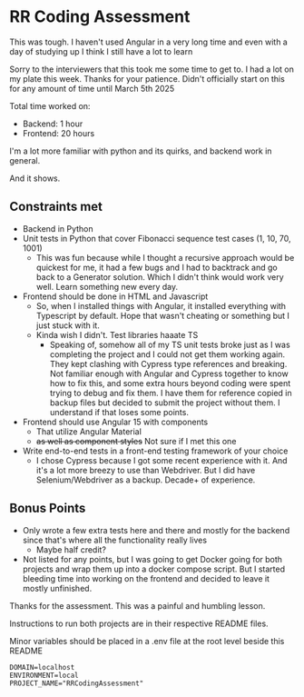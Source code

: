 # RR Coding Assessment

This was tough. I haven't used Angular in a very long time and even with a day of studying up I think I still have a lot to learn

Sorry to the interviewers that this took me some time to get to. I had a lot on my plate this week. Thanks for your patience. Didn't officially start on this for any amount of time until March 5th 2025

Total time worked on:
- Backend: 1 hour
- Frontend: 20 hours

I'm a lot more familiar with python and its quirks, and backend work in general.

And it shows.

## Constraints met
- Backend in Python
- Unit tests in Python that cover Fibonacci sequence test cases (1, 10, 70, 1001)
  - This was fun because while I thought a recursive approach would be quickest for me, it had a few bugs and I had to backtrack and go back to a Generator solution. Which I didn't think would work very well. Learn something new every day.
- Frontend should be done in HTML and Javascript
  - So, when I installed things with Angular, it installed everything with Typescript by default. Hope that wasn't cheating or something but I just stuck with it.
  - Kinda wish I didn't. Test libraries haaate TS
    - Speaking of, somehow all of my TS unit tests broke just as I was completing the project and I could not get them working again. They kept clashing with Cypress type references and breaking. Not familiar enough with Angular and Cypress together to know how to fix this, and some extra hours beyond coding were spent trying to debug and fix them. I have them for reference copied in backup files but decided to submit the project without them. I understand if that loses some points.
- Frontend should use Angular 15 with components
  - That utilize Angular Material
  - ~~as well as component styles~~ Not sure if I met this one
- Write end-to-end tests in a front-end testing framework of your choice
  - I chose Cypress because I got some recent experience with it. And it's a lot more breezy to use than Webdriver. But I did have Selenium/Webdriver as a backup. Decade+ of experience.

## Bonus Points
- Only wrote a few extra tests here and there and mostly for the backend since that's where all the functionality really lives
  - Maybe half credit?
- Not listed for any points, but I was going to get Docker going for both projects and wrap them up into a docker compose script. But I started bleeding time into working on the frontend and decided to leave it mostly unfinished.


Thanks for the assessment. This was a painful and humbling lesson.

Instructions to run both projects are in their respective README files.

Minor variables should be placed in a .env file at the root level beside this README
```
DOMAIN=localhost
ENVIRONMENT=local
PROJECT_NAME="RRCodingAssessment"
```
